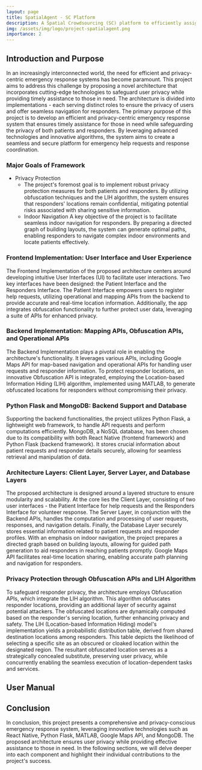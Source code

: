 ```yaml
---
layout: page
title: SpatialAgent - SC Platform
description: A Spatial Crowdsourcing (SC) platform to efficiently assign spatial tasks to crowdsourced workers. 
img: /assets/img/logo/project-spatialagent.png
importance: 2
---
```


## Introduction and Purpose
In an increasingly interconnected world, the need for efficient and privacy-centric emergency response systems has become paramount. This project aims to address this challenge by proposing a novel architecture that incorporates cutting-edge technologies to safeguard user privacy while providing timely assistance to those in need. The architecture is divided into implementations - each serving distinct roles to ensure the privacy of users and offer seamless navigation for responders.
The primary purpose of this project is to develop an efficient and privacy-centric emergency response system that ensures timely assistance for those in need while safeguarding the privacy of both patients and responders. By leveraging advanced technologies and innovative algorithms, the system aims to create a seamless and secure platform for emergency help requests and response coordination.


### Major Goals of Framework
* Privacy Protection
  * The project's foremost goal is to implement robust privacy protection measures for both patients and responders. By utilizing obfuscation techniques and the LIH algorithm, the system ensures that responders' locations remain confidential, mitigating potential risks associated with sharing sensitive information.
  * Indoor Navigation
A key objective of the project is to facilitate seamless indoor navigation for responders. By preparing a directed graph of building layouts, the system can generate optimal paths, enabling responders to navigate complex indoor environments and locate patients effectively.

### Frontend Implementation: User Interface and User Experience
The Frontend Implementation of the proposed architecture centers around developing intuitive User Interfaces (UI) to facilitate user interactions. Two key interfaces have been designed: the Patient Interface and the Responders Interface. The Patient Interface empowers users to register help requests, utilizing operational and mapping APIs from the backend to provide accurate and real-time location information. Additionally, the app integrates obfuscation functionality to further protect user data, leveraging a suite of APIs for enhanced privacy.

### Backend Implementation: Mapping APIs, Obfuscation APIs, and Operational APIs
The Backend Implementation plays a pivotal role in enabling the architecture's functionality. It leverages various APIs, including Google Maps API for map-based navigation and operational APIs for handling user requests and responder information. To protect responder locations, an innovative Obfuscation API is integrated, employing the Location-based Information Hiding (LIH) algorithm, implemented using MATLAB, to generate obfuscated locations for responders without compromising their privacy.

### Python Flask and MongoDB: Backend Support and Database
Supporting the backend functionalities, the project utilizes Python Flask, a lightweight web framework, to handle API requests and perform computations efficiently. MongoDB, a NoSQL database, has been chosen due to its compatibility with both React Native (frontend framework) and Python Flask (backend framework). It stores crucial information about patient requests and responder details securely, allowing for seamless retrieval and manipulation of data.

### Architecture Layers: Client Layer, Server Layer, and Database Layers
The proposed architecture is designed around a layered structure to ensure modularity and scalability. At the core lies the Client Layer, consisting of two user interfaces - the Patient Interface for help requests and the Responders Interface for volunteer response. The Server Layer, in conjunction with the Backend APIs, handles the computation and processing of user requests, responses, and navigation details. Finally, the Database Layer securely stores essential information related to patient requests and responder profiles.
With an emphasis on indoor navigation, the project prepares a directed graph based on building layouts, allowing for guided path generation to aid responders in reaching patients promptly. Google Maps API facilitates real-time location sharing, enabling accurate path planning and navigation for responders.

### Privacy Protection through Obfuscation APIs and LIH Algorithm
To safeguard responder privacy, the architecture employs Obfuscation APIs, which integrate the LIH algorithm. This algorithm obfuscates responder locations, providing an additional layer of security against potential attackers. The obfuscated locations are dynamically computed based on the responder's serving location, further enhancing privacy and safety.
The LIH (Location-based Information Hiding) model's implementation yields a probabilistic distribution table, derived from shared destination locations among responders. This table depicts the likelihood of selecting a specific site as an obscured or cloaked location within the designated region. The resultant obfuscated location serves as a strategically concealed substitute, preserving user privacy, while concurrently enabling the seamless execution of location-dependent tasks and services.

## User Manual


## Conclusion
In conclusion, this project presents a comprehensive and privacy-conscious emergency response system, leveraging innovative technologies such as React Native, Python Flask, MATLAB, Google Maps API, and MongoDB. The proposed architecture ensures user privacy while providing effective assistance to those in need. In the following sections, we will delve deeper into each component and highlight their individual contributions to the project's success.	


